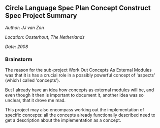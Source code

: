 ﻿**Circle Language Spec Plan
Concept Construct Spec
Project Summary**
---------------------------

*Author: JJ van Zon*

*Location: Oosterhout, The Netherlands*

*Date: 2008*

### **Brainstorm**
The reason for the sub-project Work Out Concepts As External Modules was that it is has a crucial role in a possibly powerful concept of 'aspects' (which I called 'concepts').

But I already have an idea how concepts as external modules will be, and even though it then is important to document it, another idea was so unclear, that it drove me mad.

This project may also encompass working out the implementation of specific concepts: all the concepts already functionally described need to get a description about the implementation as a concept.

